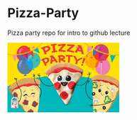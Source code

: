 # Pizza-Party
Pizza party repo for intro to github lecture

<img src="https://github.com/sanath95/Pizza-Party/blob/main/Images/71AikV5vO6L._AC_UF1000%2C1000_QL80_.jpg" width=50% height=50%>
